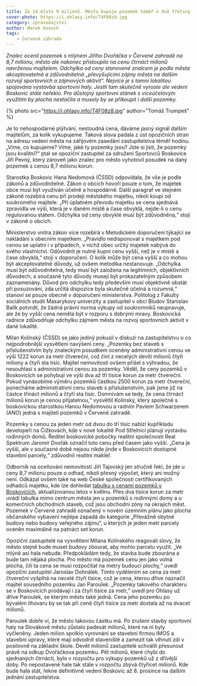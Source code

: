 ```yaml
---
title: Za 14 místo 9 milionů. Město kupuje pozemek téměř o dvě třetiny dráž, než říká posudek
cover-photo: https://i.ohlasy.info/T4F08z8.jpg
category: zpravodajství
author: Marek Osouch
tags:
    - červená zahrada
---
```


*Znalec ocenil pozemek s mlýnem Jiřího Dvořáčka v Červené zahradě na 8,7 milionu, město ale nakonec přistoupilo na cenu čtrnáct milionů navrženou majitelem. Odchylka od ceny stanovené znalcem je podle města akceptovatelná a zdůvodnitelná „převyšujícími zájmy města na dalším rozvoji sportovních a zájmových aktivit“. Nejvíce je s tamní lokalitou spojována výstavba sportovní haly. Jestli tam skutečně vyroste ale vedení Boskovic stále neřeklo. Pro důstojný sportovní stánek s víceúčelovým využitím by plocha nestačila a musely by se přikoupit i další pozemky.*

{% photo src="https://i.ohlasy.info/T4F08z8.jpg" author="Tomáš Trumpeš" %}

Je to nehospodárné plýtvání, nestoudná cena, dáváme jasný signál dalším majitelům, za kolik vykupujeme. Taková slova padala z úst opozičních stran na adresu vedení města na zářijovém zasedání zastupitelstva téměř hodinu. „Víme, co kupujeme? Víme, jaké ty pozemky jsou? Jste si jisti, že pozemky jsou kvalitní?“ ptal se opoziční zastupitel za sdružení Sportovců Boskovice Jiří Pevný, který zároveň jako znalec pro město vyhotovil posudek na daný pozemek s cenou 8,7 milionu korun.

Starostka Boskovic Hana Nedomová (ČSSD) odpovídala, že vše je podle zákonů a zdůvodnitelné. Zákon o obcích hovoří pouze o tom, že majetek obce musí být využíván účelně a hospodárně. Další paragraf ve stejném zákoně rozebírá cenu při prodeji městského majetku, nikoli koupi od soukromého majitele. „Při úplatném převodu majetku se cena sjednává zpravidla ve výši, která je v daném místě a čase obvyklá, nejde-li o cenu regulovanou státem. Odchylka od ceny obvyklé musí být zdůvodněna,“ stojí v zákoně o obcích.

Ministerstvo vnitra zákon více rozebírá v Metodickém doporučení týkající se nakládání s obecním majetkem. „Pravidlo nedisponovat s majetkem pod cenou se uplatní i v případech, v nichž obec určitý majetek nabývá do svého vlastnictví. Odůvodnit je nutné kupní cenu vyšší, než je v místě a čase obvyklá,“ stojí v doporučení. O kolik může být cena vyšší a co mohou být akceptovatelné důvody, už ovšem metodika nestanovuje. „Odchylka musí být odůvodnitelná, tedy musí být založena na legitimních, objektivních důvodech, a současně tyto důvody musejí být prokazatelným způsobem zaznamenány. Důvod pro odchylku tedy především musí objektivně obstát při posuzování, zda určitá dispozice byla skutečně účelná a  rozumná,“ stanoví se pouze obecně v doporučení ministerstva. Politolog z Fakulty sociálních studií Masarykovy univerzity a zastupitel v obci Bludov Stanislav Balík potvrdil, že žádná právní norma výkupy od soukromníků neupravuje, ale že by vyšší cena neměla být v rozporu s dobrými mravy. Boskovická radnice zdůvodňuje odchylku zájmem města na rozvoj sportovních aktivit v dané lokalitě.

Milan Kolínský (ČSSD) se jako jediný pokusil v diskuzi na zastupitelstvu o co nejpodrobnější vysvětlení navýšení ceny. „Pozemky bez staveb s příslušenstvím byly znaleckým posudkem oceněny administrativní cenou ve výši 1222 korun za metr čtvereční, což činí z necelých devíti milionů čtyři miliony a čtyři sta tisíc. Majitel nemovitosti ovšem přišel s výhradou, že nesouhlasí s administrativní cenou za pozemky. Věděl, že ceny pozemků v Boskovicích se pohybují ve výši dva až tři tisíce korun za metr čtvereční. Pokud vynásobíme výměru pozemků částkou 2500 korun za metr čtvereční, ponecháme administrativní cenu staveb s příslušenstvím, pak jsme již na částce třináct milionů a čtyři sta tisíc. Domnívám se tedy, že cena čtrnáct milionů korun je cenou přijatelnou,“ vysvětlil Kolínský, který společně s boskovickou starostkou Hanou Nedomovou a radním Pavlem Schwarzerem (ANO) jedná s majiteli pozemků v Červené zahradě.

Pozemky s cenou za jeden metr od dvou do tří tisíc nabízí kupříkladu developeři na Čížkovách, kde v nové lokalitě Pod Střelnicí plánují výstavbu rodinných domů. Ředitel boskovické pobočky realitní společnosti Real Spektrum Jaromír Dvořák označil tuto cenu před časem jako vyšší. „Cena je vyšší, ale v současné době nejsou nikde jinde v Boskovicích dostupné stavební parcely,“ zdůvodnil realitní makléř. 

Odborník na oceňování nemovitostí Jiří Tajovský jen stručně řekl, že jde u ceny 8,7 milionu pouze o odhad, nikoli přesný výpočet, který ani možný není. Odkázal ovšem také na web České společnosti certifikovaných odhadců majetku, kde lze dohledat [tabulku s cenami pozemků v Boskovicích](http://www.cscom.cz/ceny_pozemku.php?ob=581372#app_top), aktualizovanou letos v květnu. Přes dva tisíce korun za metr uvádí tabulka mimo centrum města jen u pozemků s rodinnými domy a u komerčních obchodních staveb, což jsou obchodní zóny na okrajích měst. Pozemek v Červené zahradě označený v novém územním plánu jako plocha občanského vybavení nejlépe zapadá do kategorie „Převážně obytné budovy nebo budovy veřejného zájmu“, u kterých je jeden metr parcely oceněn maximálně na patnáct set korun.

Opoziční zastupitelé na vysvětlení Milana Kolínského reagovali slovy, že město stejně bude muset budovy zbourat, aby mohlo parcelu využít. „Ve mlýně asi hala nebude. Předpokládám tedy, že stavba bude zbourána a bude tam nějaká plocha. Pro město má pozemek cenu jen jako volná plocha, čili ta cena se musí rozpočítat na metry budoucí plochy,“ uvedl opoziční zastupitel Jaroslav Dohnálek. Tímto vydělením se cena za metr čtvereční vyšplhá na necelé čtyři tisíce, což je cena, kterou dříve naznačil majitel sousedního pozemku Jan Paroulek. „Pozemky takového charakteru se v Boskovicích prodávají i za čtyři tisíce za metr,“ uvedl pro Ohlasy už dříve Paroulek, se kterým město také jedná. Cena jeho pozemku po bývalém lihovaru by se tak při ceně čtyři tisíce za metr dostala až na dvacet milionů.  

Paroulek dobře ví, že město takovou částku má. Po zrušení stavby sportovní haly na Slovákově městu zůstalo padesát milionů, které na ni byly vyčleněny. Jeden milion spolklo vyrovnání se stavební firmou IMOS a stavební úpravy, které mají odvodnit staveniště a zamezit tak vlhnutí zdí v posilovně na základní škole. Devět milionů zastupitelé schválili přesunout právě na odkup Dvořáčkova pozemku. Pět milionů, které chybí do sjednaných čtrnácti, bylo v rozpočtu pro výkupy pozemků už z dřívější doby. Po nepostavené hale tak stále v rozpočtu zbývá čtyřicet milionů. Kde bude hala stát, řekne definitivně vedení Boskovic až 8. prosince na dalším jednání zastupitelstva.
